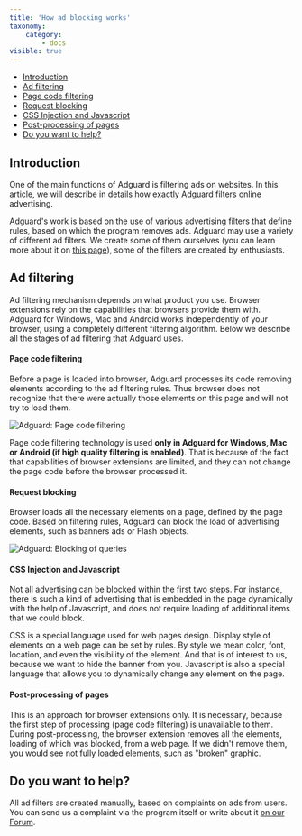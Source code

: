 ```yaml
---
title: 'How ad blocking works'
taxonomy:
    category:
        - docs
visible: true
---
```


*   [Introduction](#introduction)
*   [Ad filtering](#filtering)
*   [Page code filtering](#html)
*   [Request blocking](#block)
*   [CSS Injection and Javascript](#inject)
*   [Post-processing of pages](#cosmetic)
*   [Do you want to help?](#report)

<a name="introduction"></a>

## Introduction

One of the main functions of Adguard is filtering ads on websites. In this article, we will describe in details how exactly Adguard filters online advertising.

Adguard's work is based on the use of various advertising filters that define rules, based on which the program removes ads. Adguard may use a variety of different ad filters. We create some of them ourselves (you can learn more about it on [this page](/general/adguard-ad-filters.html)), some of the filters are created by enthusiasts.



<a name="filtering"></a>

## Ad filtering

Ad filtering mechanism depends on what product you use. Browser extensions rely on the capabilities that browsers provide them with. Adguard for Windows, Mac and Android works independently of your browser, using a completely different filtering algorithm. Below we describe all the stages of ad filtering that Adguard uses.



<a name="html"></a>

#### Page code filtering

Before a page is loaded into browser, Adguard processes its code removing elements according to the ad filtering rules. Thus browser does not recognize that there were actually those elements on this page and will not try to load them.

![Adguard: Page code filtering](https://images.adguard.com/public/Adguard/Common/page_filtering.png)

Page code filtering technology is used **only in Adguard for Windows, Mac or Android (if high quality filtering is enabled)**. That is because of the fact that capabilities of browser extensions are limited, and they can not change the page code before the browser processed it.



<a name="block"></a>

#### Request blocking

Browser loads all the necessary elements on a page, defined by the page code. Based on filtering rules, Adguard can block the load of advertising elements, such as banners ads or Flash objects.

![Adguard: Blocking of queries](https://images.adguard.com/public/Adguard/Common/url_filtering.png)



<a name="inject"></a>

#### CSS Injection and Javascript

Not all advertising can be blocked within the first two steps. For instance, there is such a kind of advertising that is embedded in the page dynamically with the help of Javascript, and does not require loading of additional items that we could block.

CSS is a special language used for web pages design. Display style of elements on a web page can be set by rules. By style we mean color, font, location, and even the visibility of the element. And that is of interest to us, because we want to hide the banner from you. Javascript is also a special language that allows you to dynamically change any element on the page.



<a name="cosmetic"></a>

#### Post-processing of pages

This is an approach for browser extensions only. It is necessary, because the first step of processing (page code filtering) is unavailable to them. During post-processing, the browser extension removes all the elements, loading of which was blocked, from a web page. If we didn't remove them, you would see not fully loaded elements, such as "broken" graphic.



<a name="report"></a>

## Do you want to help?

All ad filters are created manually, based on complaints on ads from users. You can send us a complaint via the program itself or write about it [on our Forum](http://forum.adguard.com/forumdisplay.php?51-Filter-Rules).
